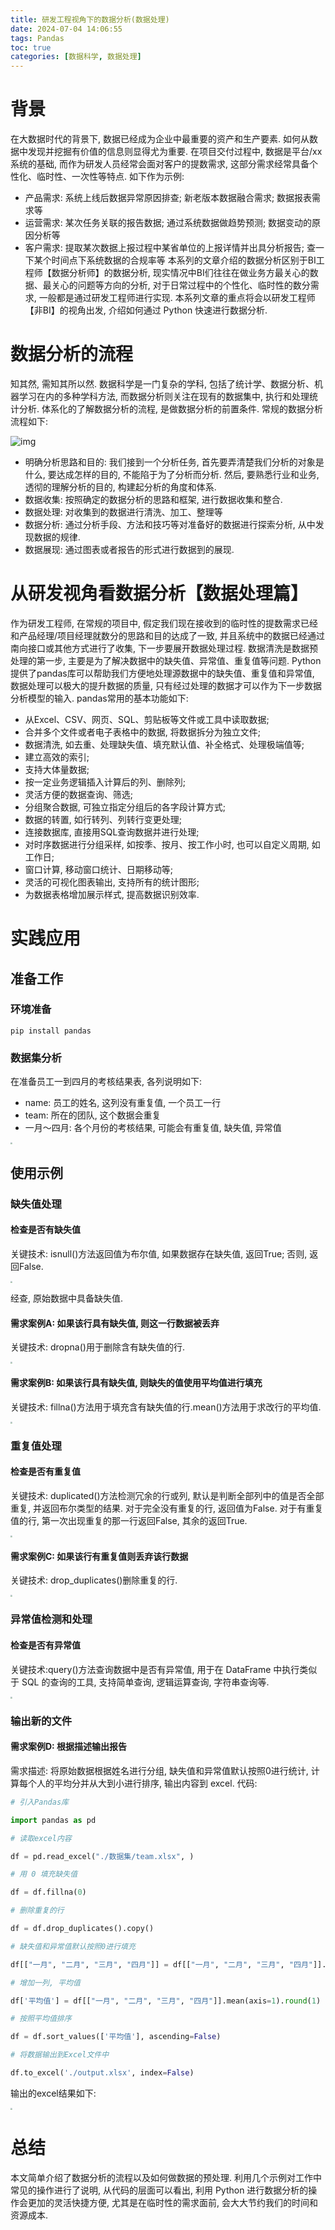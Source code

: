 ```yaml
---
title: 研发工程视角下的数据分析(数据处理)
date: 2024-07-04 14:06:55
tags: Pandas
toc: true
categories: [数据科学, 数据处理]
---
```


# 背景

在大数据时代的背景下, 数据已经成为企业中最重要的资产和生产要素. 如何从数据中发现并挖掘有价值的信息则显得尤为重要. 在项目交付过程中, 数据是平台/xx系统的基础, 而作为研发人员经常会面对客户的提数需求, 这部分需求经常具备个性化、临时性、一次性等特点. 如下作为示例:
* 产品需求: 系统上线后数据异常原因排查; 新老版本数据融合需求; 数据报表需求等
* 运营需求: 某次任务关联的报告数据; 通过系统数据做趋势预测; 数据变动的原因分析等
* 客户需求: 提取某次数据上报过程中某省单位的上报详情并出具分析报告; 查一下某个时间点下系统数据的合规率等
本系列的文章介绍的数据分析区别于BI工程师【数据分析师】的数据分析, 现实情况中BI们往往在做业务方最关心的数据、最关心的问题等方向的分析, 对于日常过程中的个性化、临时性的数分需求, 一般都是通过研发工程师进行实现. 本系列文章的重点将会以研发工程师【非BI】的视角出发, 介绍如何通过 Python 快速进行数据分析.

# 数据分析的流程

知其然, 需知其所以然. 数据科学是一门复杂的学科, 包括了统计学、数据分析、机器学习在内的多种学科方法, 而数据分析则关注在现有的数据集中, 执行和处理统计分析. 体系化的了解数据分析的流程, 是做数据分析的前置条件.
常规的数据分析流程如下:

![img](../../images/pandas/01.png )

* 明确分析思路和目的: 我们接到一个分析任务, 首先要弄清楚我们分析的对象是什么, 要达成怎样的目的, 不能陷于为了分析而分析. 然后, 要熟悉行业和业务, 透彻的理解分析的目的, 构建起分析的角度和体系.
* 数据收集: 按照确定的数据分析的思路和框架, 进行数据收集和整合.
* 数据处理: 对收集到的数据进行清洗、加工、整理等
* 数据分析: 通过分析手段、方法和技巧等对准备好的数据进行探索分析, 从中发现数据的规律.
* 数据展现: 通过图表或者报告的形式进行数据到的展现.
# 从研发视角看数据分析【数据处理篇】

作为研发工程师, 在常规的项目中, 假定我们现在接收到的临时性的提数需求已经和产品经理/项目经理就数分的思路和目的达成了一致, 并且系统中的数据已经通过南向接口或其他方式进行了收集, 下一步要展开数据处理过程.
数据清洗是数据预处理的第一步, 主要是为了解决数据中的缺失值、异常值、重复值等问题. Python提供了pandas库可以帮助我们方便地处理源数据中的缺失值、重复值和异常值, 数据处理可以极大的提升数据的质量, 只有经过处理的数据才可以作为下一步数据分析模型的输入.
pandas常用的基本功能如下:
* 从Excel、CSV、网页、SQL、剪贴板等文件或工具中读取数据; 
* 合并多个文件或者电子表格中的数据, 将数据拆分为独立文件; 
* 数据清洗, 如去重、处理缺失值、填充默认值、补全格式、处理极端值等; 
* 建立高效的索引; 
* 支持大体量数据; 
* 按一定业务逻辑插入计算后的列、删除列; 
* 灵活方便的数据查询、筛选; 
* 分组聚合数据, 可独立指定分组后的各字段计算方式; 
* 数据的转置, 如行转列、列转行变更处理; 
* 连接数据库, 直接用SQL查询数据并进行处理; 
* 对时序数据进行分组采样, 如按季、按月、按工作小时, 也可以自定义周期, 如工作日; 
* 窗口计算, 移动窗口统计、日期移动等; 
* 灵活的可视化图表输出, 支持所有的统计图形; 
* 为数据表格增加展示样式, 提高数据识别效率.
# 实践应用

## 准备工作

### 环境准备

```shell
pip install pandas
```

### 数据集分析

在准备员工一到四月的考核结果表, 各列说明如下:
* name: 员工的姓名, 这列没有重复值, 一个员工一行
* team: 所在的团队, 这个数据会重复
* 一月～四月: 各个月份的考核结果, 可能会有重复值, 缺失值, 异常值

<img src="/images/pandas/02.png"   style="zoom:20%; " />

## 使用示例

### 缺失值处理

#### 检查是否有缺失值

关键技术: isnull()方法返回值为布尔值, 如果数据存在缺失值, 返回True; 否则, 返回False.

<img src=/images/pandas/03.png   style="zoom:20%; " />

经查, 原始数据中具备缺失值.

#### 需求案例A: 如果该行具有缺失值, 则这一行数据被丢弃

关键技术: dropna()用于删除含有缺失值的行.

<img src=/images/pandas/04.png   style="zoom:20%; " />

#### 需求案例B: 如果该行具有缺失值, 则缺失的值使用平均值进行填充

关键技术: fillna()方法用于填充含有缺失值的行.mean()方法用于求改行的平均值.

<img src=/images/pandas/05.png   style="zoom:20%; " />

### 重复值处理

#### 检查是否有重复值

关键技术: duplicated()方法检测冗余的行或列, 默认是判断全部列中的值是否全部重复, 并返回布尔类型的结果. 对于完全没有重复的行, 返回值为False. 对于有重复值的行, 第一次出现重复的那一行返回False, 其余的返回True.

<img src=/images/pandas/06.png   style="zoom:20%; " />

#### 需求案例C: 如果该行有重复值则丢弃该行数据

关键技术: drop_duplicates()删除重复的行.

<img src=/images/pandas/07.png   style="zoom:20%; " />

### 异常值检测和处理

#### 检查是否有异常值

关键技术:query()方法查询数据中是否有异常值, 用于在 DataFrame 中执行类似于 SQL 的查询的工具, 支持简单查询, 逻辑运算查询, 字符串查询等.

<img src=/images/pandas/08.png   style="zoom:20%; " />

### 输出新的文件

#### 需求案例D: 根据描述输出报告

需求描述: 将原始数据根据姓名进行分组, 缺失值和异常值默认按照0进行统计, 计算每个人的平均分并从大到小进行排序, 输出内容到 excel.
代码:

```python
# 引入Pandas库

import pandas as pd

# 读取excel内容

df = pd.read_excel("./数据集/team.xlsx", )

# 用 0 填充缺失值

df = df.fillna(0)

# 删除重复的行

df = df.drop_duplicates().copy()

# 缺失值和异常值默认按照0进行填充

df[["一月", "二月", "三月", "四月"]] = df[["一月", "二月", "三月", "四月"]].applymap(lambda x: 0 if x > 100 or x < 0 else x)

# 增加一列, 平均值

df['平均值'] = df[["一月", "二月", "三月", "四月"]].mean(axis=1).round(1)

# 按照平均值排序

df = df.sort_values(['平均值'], ascending=False)

# 将数据输出到Excel文件中

df.to_excel('./output.xlsx', index=False)
```

输出的excel结果如下:

<img src=/images/pandas/09.png   style="zoom:20%; " />

# 总结

本文简单介绍了数据分析的流程以及如何做数据的预处理. 利用几个示例对工作中常见的操作进行了说明, 从代码的层面可以看出, 利用 Python 进行数据分析的操作会更加的灵活快捷方便, 尤其是在临时性的需求面前, 会大大节约我们的时间和资源成本.
